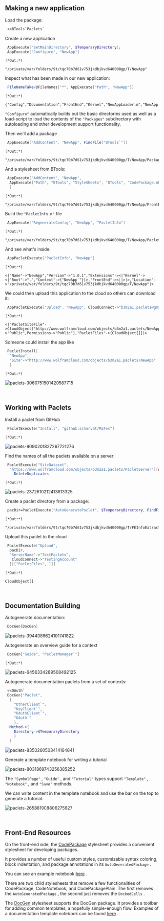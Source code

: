 <a id="making-a-new-application" style="width:0;height:0;margin:0;padding:0;">&zwnj;</a>

## Making a new application

Load the package:

```mathematica
 <<BTools`Paclets`
```

Create a new application

```mathematica
 AppExecute["SetMainDirectory", $TemporaryDirectory]; 
 AppExecute["Configure", "NewApp"]
```

    (*Out:*)
    
    "/private/var/folders/9t/tqc70b7d61v753jkdbjkvd640000gp/T/NewApp"

Inspect what has been made in our new application:

```mathematica
 FileNameTake/@FileNames["*", AppExecute["Path", "NewApp"]]
```

    (*Out:*)
    
    {"Config","Documentation","FrontEnd","Kernel","NewAppLoader.m","NewApp.wl","Packages","PacletInfo.m","Private","project","Resources"}

```"Configure"```  automatically builds out the basic directories used as well as a load-script to load the contents of the  ```"Packages"```  subdirectory with autoloading and other development support functionality.

Then we'll add a package

```mathematica
 AppExecute["AddContent", "NewApp", FindFile["BTools`"]]
```

    (*Out:*)
    
    "/private/var/folders/9t/tqc70b7d61v753jkdbjkvd640000gp/T/NewApp/Packages/init.m"

And a stylesheet from BTools:

```mathematica
 AppExecute["AddContent", "NewApp", 
  AppExecute["Path", "BTools", "StyleSheets", "BTools", "CodePackage.nb"]
  ]
```

    (*Out:*)
    
    "/private/var/folders/9t/tqc70b7d61v753jkdbjkvd640000gp/T/NewApp/FrontEnd/StyleSheets/NewApp/CodePackage.nb"

Build the  ```"PacletInfo.m"```  file

```mathematica
 AppExecute["RegenerateConfig", "NewApp", "PacletInfo"]
```

    (*Out:*)
    
    "/private/var/folders/9t/tqc70b7d61v753jkdbjkvd640000gp/T/NewApp/PacletInfo.m"

And see what's inside:

```mathematica
 AppPacletExecute["PacletInfo", "NewApp"]
```

    (*Out:*)
    
    <|"Name"->"NewApp","Version"->"1.0.1","Extensions"-><|"Kernel"-><|"Root"->".","Context"->{"NewApp`"}|>,"FrontEnd"-><||>|>,"Location"->"/private/var/folders/9t/tqc70b7d61v753jkdbjkvd640000gp/T/NewApp"|>

We could then upload this application to the cloud so others can download it:

```mathematica
 AppPacletExecute["Upload", "NewApp", CloudConnect->"b3m2a1.paclets@gmail.com"]
```

    (*Out:*)
    
    <|"PacletSiteFile"->CloudObject["http://www.wolframcloud.com/objects/b3m2a1.paclets/NewApp/PacletSite.mz",Permissions->"Public",Permissions->"Public"],"PacletFiles"->{CloudObject[]}|>

Someone could install the app like

```mathematica
 PacletInstall[
  "NewApp",
  "Site"->"http://www.wolframcloud.com/objects/b3m2a1.paclets/NewApp"
  ]
```

    (*Out:*)
    
![paclets-3060751501420587715](../../project/img/paclets-3060751501420587715.png)

<a id="working-with-paclets" style="width:0;height:0;margin:0;padding:0;">&zwnj;</a>

## Working with Paclets

Install a paclet from GitHub

```mathematica
 PacletExecute["Install", "github:szhorvat/MaTex"]
```

    (*Out:*)
    
![paclets-8090201827297721276](../../project/img/paclets-8090201827297721276.png)

Find the names of all the paclets available on a server:

```mathematica
 PacletExecute["SiteDataset", 
  "https://www.wolframcloud.com/objects/b3m2a1.paclets/PacletServer"][All, "Name"]//
    DeleteDuplicates
```

    (*Out:*)
    
![paclets-2372610212413813325](../../project/img/paclets-2372610212413813325.png)

Create a paclet directory from a package:

```mathematica
 pacDir=PacletExecute["AutoGeneratePaclet", $TemporaryDirectory, FindFile["FEInfoExtractor`"]]
```

    (*Out:*)
    
    "/private/var/folders/9t/tqc70b7d61v753jkdbjkvd640000gp/T/FEInfoExtractor"

Upload this paclet to the cloud

```mathematica
 PacletExecute["Upload",
  pacDir,
  "ServerName"->"TestPaclets",
   CloudConnect->"TestingAccount"
  ][["PacletFiles", 1]]
```

    (*Out:*)
    
    CloudObject[]

<a id="documentation-building" style="width:0;height:0;margin:0;padding:0;">&zwnj;</a>

## Documentation Building

Autogenerate documentation:

```mathematica
 DocGen[DocGen]
```

![paclets-3944086624101741822](../../project/img/paclets-3944086624101741822.png)

Autogenerate an overview guide for a context

```mathematica
 DocGen["Guide", "PacletManager`"]
```

    (*Out:*)
    
![paclets-6456334289508492125](../../project/img/paclets-6456334289508492125.png)

Autogenerate documentation paclets from a set of contexts:

```mathematica
 <<OAuth` 
 DocGen["Paclet", 
  {
    "OtherClient`",
    "KeyClient`",
    "OAuthClient`",
    "OAuth`"
    },
  Method->{
    Directory->$TemporaryDirectory
    }
  ]
```

![paclets-8350260503414164841](../../project/img/paclets-8350260503414164841.png)

Generate a template notebook for writing a tutorial

![paclets-8031869743256385252](../../project/img/paclets-8031869743256385252.png)

The  ```"SymbolPage"``` ,  ```"Guide"``` , and  ```"Tutorial"```  types support  ```"Template"``` ,  ```"Notebook"``` , and  ```"Save"```  methods.

We can write content in the template notebook and use the bar on the top to generate a tutorial.

![paclets-265881908806275627](../../project/img/paclets-265881908806275627.png)

<a id="frontend-resources" style="width:0;height:0;margin:0;padding:0;">&zwnj;</a>

## Front-End Resources

On the front-end side, the  [CodePackage](FrontEnd/StyleSheets/BTools/CodePackage.nb)  stylesheet provides a convenient stylesheet for developing packages. 

It provides a number of useful custom styles, customizable syntax coloring, block indentation, and package annotations in its  ```AutoGeneratedPackage``` .

You can see an example notebook  [here](Notebook-CodePackage.nb) .

There are two child stylesheets that remove a few functionalities of CodePackage, CodeNotebook, and CodePackagePlain. The first removes the  ```AutoGeneratedPackage``` , the second just removes the  ```DockedCells``` .

The  [DocGen](FrontEnd/StyleSheets/BTools/DocGen.nb)  stylesheet supports the DocGen package. It provides a toolbar for adding common templates, a hopefully simple-enough flow. Examples of a documentation template notebook can be found  [here](Notebook-DocGen.nb) .